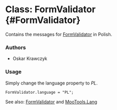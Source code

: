 Class: FormValidator {#FormValidator}
=====================================

Contains the messages for [FormValidator][] in Polish.

### Authors

* Oskar Krawczyk

### Usage

Simply change the language property to *PL*.

	FormValidator.language = "PL";

See also: [FormValidator][] and [MooTools.Lang][]

[FormValidator]: http://www.mootools.net/more/docs/Forms/FormValidator#FormValidator
[MooTools.Lang]: http://www.mootools.net/more/docs/Core/MooTools.Lang
